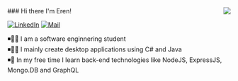 <img align="right" src="https://github-readme-stats.vercel.app/api?username=eozdil174&count_private=true&show_icons=true&theme=nord&hide=stars,contribs"/>
### Hi there I'm Eren!

[![LinkedIn](https://img.shields.io/static/v1?label=LinkedIn&message=%20&color=orange&logo=LinkedIn&style=flat-square&logoColor=white)](https://www.linkedin.com/in/eozdil/)
[![Mail](https://img.shields.io/static/v1?label=Mail&message=%20&color=red&logo=gmail&style=flat-square&logoColor=white)](mailto:eozdil174@gmail.com)

◾👨‍🎓 I am a software enginnering student 
<br/>
◾👨‍💻 I mainly create desktop applications using C# and Java
<br/>
◾🌱 In my free time I learn back-end technologies like NodeJS, ExpressJS, Mongo.DB and GraphQL

<!--<img src="https://github-readme-stats.vercel.app/api/top-langs/?username=lucafluri&layout=compact&theme=dark&hide_border=true&hide_rank=false&show_icons=true&title_color=606060&text_color=606060&bg_color=00000000">-->
